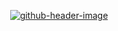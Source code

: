 <p align="center"><a href='https://postimages.org/' target='_blank'><img src='https://i.postimg.cc/RFMDrTvy/github-header-image.png' border='0' alt='github-header-image'/></a></p>
<!--
**Naphaporn-Tangai/Naphaporn-Tangai** is a ✨ _special_ ✨ repository because its `README.md` (this file) appears on your GitHub profile.

Here are some ideas to get you started:

- 🔭 I’m currently working on ...
- 🌱 I’m currently learning ...
- 👯 I’m looking to collaborate on ...
- 🤔 I’m looking for help with ...
- 💬 Ask me about ...
- 📫 How to reach me: ...
- 😄 Pronouns: ...
- ⚡ Fun fact: ...
-->
